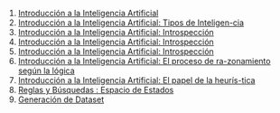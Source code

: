 1. [Introducción a la Inteligencia Artificial](practicas/Practica1.md)
2. [Introducción a la Inteligencia Artificial: Tipos de Inteligen-cia](practicas/Practica2.md)
3. [Introducción a la Inteligencia Artificial: Introspección](practicas/Practica3.md)
4. [Introducción a la Inteligencia Artificial: Introspección]()
5. [Introducción a la Inteligencia Artificial: Introspección]()
6. [Introducción a la Inteligencia Artificial: El proceso de ra-zonamiento según la lógica]()
7. [Introducción a la Inteligencia Artificial: El papel de la heurís-tica]()
8. [Reglas y Búsquedas : Espacio de Estados](practicas/Practica8.md)
9. [Generación de Dataset]()
